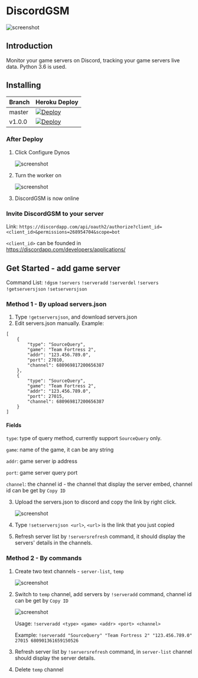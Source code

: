 # DiscordGSM
![screenshot](https://github.com/BattlefieldDuck/DiscordGSM/raw/master/images/thumbnail.png)

## Introduction
Monitor your game servers on Discord, tracking your game servers live data. Python 3.6 is used.

## Installing
| Branch | Heroku Deploy  |
| ------ | -------------- |
| master | [![Deploy](https://www.herokucdn.com/deploy/button.svg)](https://heroku.com/deploy) |
| v1.0.0 | [![Deploy](https://www.herokucdn.com/deploy/button.svg)](https://heroku.com/deploy?template=https://github.com/BattlefieldDuck/DiscordGSM/tree/v1.0.0) |

### After Deploy
1. Click Configure Dynos
    
    ![screenshot](https://github.com/BattlefieldDuck/DiscordGSM/raw/master/images/conf-dyno.png)
    
2. Turn the worker on

    ![screenshot](https://github.com/BattlefieldDuck/DiscordGSM/raw/master/images/worker.png)
    
3. DiscordGSM is now online

### Invite DiscordGSM to your server
Link: ```https://discordapp.com/api/oauth2/authorize?client_id=<client_id>&permissions=268954704&scope=bot```

`<client_id>` can be founded in <https://discordapp.com/developers/applications/>

## Get Started - add game server
Command List: `!dgsm` `!servers` `!serveradd` `!serverdel` `!servers` `!getserversjson` `!setserversjson`
### Method 1 - By upload servers.json
1. Type `!getserversjson`, and download servers.json
2. Edit servers.json manually. Example:
```
[
    {
        "type": "SourceQuery",
        "game": "Team Fortress 2",
        "addr": "123.456.789.0",
        "port": 27010,
        "channel": 680969817200656387
    },
    {
        "type": "SourceQuery",
        "game": "Team Fortress 2",
        "addr": "123.456.789.0",
        "port": 27015,
        "channel": 680969817200656387
    }
]
```
#### Fields
`type`: type of query method, currently support `SourceQuery` only.

`game`: name of the game, it can be any string

`addr`: game server ip address

`port`: game server query port

`channel`: the channel id - the channel that display the server embed, channel id can be get by `Copy ID`

3. Upload the servers.json to discord and copy the link by right click.

    ![screenshot](https://github.com/BattlefieldDuck/DiscordGSM/raw/master/images/uploadserversjson.png)

4. Type `!setserversjson <url>`, `<url>` is the link that you just copied

5. Refresh server list by `!serversrefresh` command, it should display the servers' details in the channels.

### Method 2 - By commands
1. Create two text channels - `server-list`, `temp`

    ![screenshot](https://github.com/BattlefieldDuck/DiscordGSM/raw/master/images/server-list.png)

2. Switch to `temp` channel, add servers by `!serveradd` command, channel id can be get by `Copy ID`

    ![screenshot](https://github.com/BattlefieldDuck/DiscordGSM/raw/master/images/copy-id.png)

    Usage: ```!serveradd <type> <game> <addr> <port> <channel>```

    Example: ```!serveradd "SourceQuery" "Team Fortress 2" "123.456.789.0" 27015 680901361659150526```

3. Refresh server list by `!serversrefresh` command, in `server-list` channel should display the server details.
4. Delete `temp` channel
